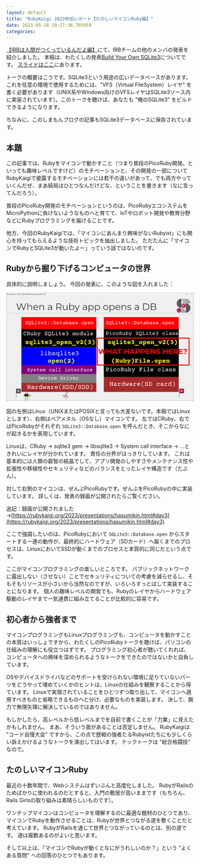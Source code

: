 ```yaml
---
layout: default
title: "RubyKaigi 2023参加レポート【たのしいマイコンRuby編】"
date: 2023-05-18 19:17:36.705459
categories: 
---
```


[【IRBは人間がつくっているんだよ編】](https://shimane.monstar-lab.com/hasumin/rubykaigi2023-team-irb)にて、IRBチームの他のメンバの発表を紹介しました。
本稿は、わたくしの発表[Build Your Own SQLite3](https://rubykaigi.org/2023/presentations/hasumikin.html#day3)についてです。
[スライドはここ](https://slide.rabbit-shocker.org/authors/hasumikin/RubyKaigi2023/)にあります。


トークの概要はこうです。SQLite3という用途の広いデータベースがあります。これを任意の環境で使用するためには、"VFS（Virtual FileSystem）レイヤ" を書く必要があります（UNIX系やWindows向けのVFSレイヤはSQLite3ソース内に実装されています）。このトークを聴けば、あなたも "俺のSQLite3" をビルドできるようになります。


ちなみに、このしまもんブログの記事もSQLite3データベースに保存されています。

## 本題

この記事では、Rubyをマイコンで動かすこと（つまり普段のPicoRuby開発。といっても趣味レベルですけど）のモチベーションと、その開発の一部についてRubyKaigiで披露するモチベーションには若干の違いがあって、でも両方やっていくんだぜ、まあ結局はひとつなんだけどな、ということを書きます（なに言ってんだろう）。


普段のPicoRuby開発のモチベーションというのは、PicoRubyエコシステムをMicroPythonに負けないようなものへと育てて、IoTやロボット開発や教育分野などにRubyプログラミングを届けることです。


他方、今回のRubyKaigiでは、「マイコンにあんまり興味がないRubyist」にも関心を持ってもらえるような技術トピックを抽出しました。
ただたんに「マイコンでRubyとSQLite3が動いたよー」っていう話ではないのです。

## Rubyから掘り下げるコンピュータの世界

具体的に説明しましょう。
今回の発表に、このような図を入れました：

![](/assets/images/202305/sqlite3_database_open.png)

図の左側はLinux（UNIXまたはPOSIXと言っても大差ないです。本稿ではLinuxとします）、右側はベアメタル（OSなし）マイコンです。
左ではCRuby、右ではPicoRubyがそれぞれ `SQLite3::Database.open` を呼んだとき、そこからなにが起きるかを表現しています。


Linuxは、CRuby -> sqlite3 gem -> libsqlite3 -> System call interface -> ...ときれいにレイヤが分かれています。
責任の分界がはっきりしています。
これは基本的には人類の叡智の結晶でして、アプリ開発のしやすさやメンテナンス性や拡張性や移植性やセキュリティなどのバランスをとったレイヤ構造です（たぶん）。


対して右側のマイコンは、ぜんぶPicoRubyです。ぜんぶをPicoRubyの中に実装しています。
詳しくは、発表の録画が公開されたらご覧ください。


追記：録画が公開されました→[https://rubykaigi.org/2023/presentations/hasumikin.html#day3](https://rubykaigi.org/2023/presentations/hasumikin.html#day3)


ここで強調したいのは、PicoRubyにおいて `SQLite3::Database.open` からスタートする一連の動作が、最終的にハードウェア（SDカード）へ届くまでのプロセスは、LinuxにおいてSSDが動くまでのプロセスと本質的に同じだという点です。


ここがマイコンプログラミングの楽しいところです。
パブリックネットワークに露出しない（させない）ことでセキュリティについての考慮を減らせるし、そもそもリソースが小さいから当然なのですが、いろいろすっとばして実装することになります。
個人の趣味レベルの開発でも、Rubyのレイヤからハードウェア駆動のレイヤまで一気通貫に組み立てることが比較的に容易です。

## 初心者から強者まで

マイコンプログラミングもLinuxプログラミングも、コンピュータを動かすことの本質はいっしょですから、わたくしのPicoRubyトークを聴けば、パソコンの仕組みの理解にも役立つはずです。
プログラミング初心者が聴いてくれれば、コンピュータへの興味を深められるようなトークをできたのではないかと自負しています。


OSやデバイスドライバなどのサポートを受けられない環境に足りていないパーツをどうやって埋めていくかのヒントは、Linuxの仕組みを観察することから得ています。
Linuxで実現されていることをひとつずつ取り出して、マイコンへ適用すべきものと省略できるものへと分け、必要なものを実装します。
決して、腕力で無理矢理に解決しているのではありません。


もしかしたら、高レベルから低レベルまでを自前で書くことが「力業」に見えたかもしれません。
まあ、そういう面があることは否定しません。
RubyKaigiは "コード自慢大会" ですから、この点で歴戦の強者たるRubyistたちにも少しくらい訴えかけるようなトークを演出してはいます。
テックトークは "総合格闘技" なので。

## たのしいマイコンRuby

最近の十数年間で、Webシステムはずいぶんと高度化しました。
RubyがRailsのためばかりに使われるのだとすると、入門の敷居が高いままです（もちろん、Rails Girlsの取り組みは素晴らしいものです）。


ワンチップマイコンはコンピュータを理解するのに最適な題材のひとつであり、マイコンでRubyを動作させることは、Rubyが世界とつながる道を敷くことだと考えています。
RubyがRailsを通じて世界とつながっているのとは、別の道です。
道は複数あるのがよいと思います。


そして以上は、「マイコンでRubyが動くとなにがうれしいのか？」という "よくある質問" への回答のひとつでもあります。

